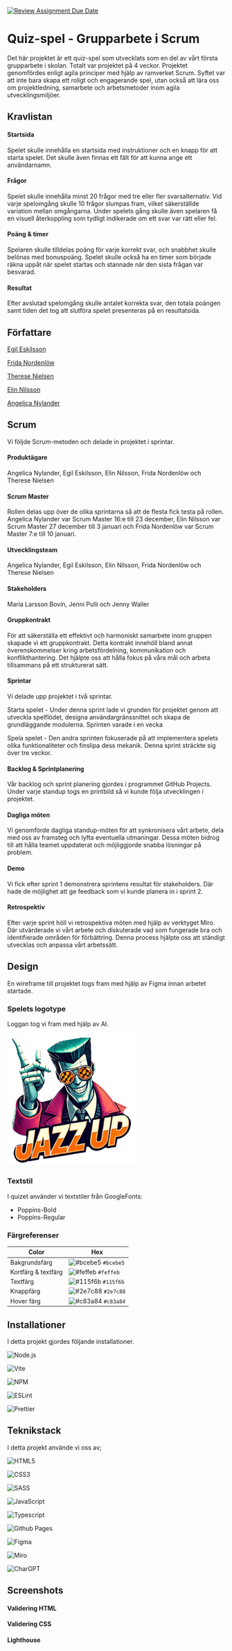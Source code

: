  [![Review Assignment Due Date](https://classroom.github.com/assets/deadline-readme-button-22041afd0340ce965d47ae6ef1cefeee28c7c493a6346c4f15d667ab976d596c.svg)](https://classroom.github.com/a/9ew2LI-M)


# Quiz-spel - Grupparbete i Scrum

Det här projektet är ett quiz-spel som utvecklats som en del av vårt första grupparbete i skolan. Totalt var projektet på 4 veckor. Projektet genomfördes enligt agila principer med hjälp av ramverket Scrum. Syftet var att inte bara skapa ett roligt och engagerande spel, utan också att lära oss om projektledning, samarbete och arbetsmetoder inom agila utvecklingsmiljöer.

## Kravlistan
#### Startsida
Spelet skulle innehålla en startsida med instruktioner och en knapp för att starta spelet. Det skulle även finnas ett fält för att kunna ange ett användarnamn.

#### Frågor
Spelet skulle innehålla minst 20 frågor med tre eller fler svarsalternativ. Vid varje spelomgång skulle 10 frågor slumpas fram, vilket säkerställde variation mellan omgångarna. Under spelets gång skulle även spelaren få en visuell återkoppling som tydligt indikerade om ett svar var rätt eller fel.

#### Poäng & timer
Spelaren skulle tilldelas poäng för varje korrekt svar, och snabbhet skulle belönas med bonuspoäng. Spelet skulle också ha en timer som började räkna uppåt när spelet startas och stannade när den sista frågan var besvarad. 

#### Resultat
Efter avslutad spelomgång skulle antalet korrekta svar, den totala poängen samt tiden det tog att slutföra spelet presenteras på en resultatsida. 


## Författare
[Egil Eskilsson](https://github.com/bluemountain3d)

[Frida Nordenlöw](https://github.com/fridanordenlow)

[Therese Nielsen](https://github.com/thnielseen)

[Elin Nilsson](https://github.com/webbelin)

[Angelica Nylander](https://github.com/angien90)

## Scrum
Vi följde Scrum-metoden och delade in projektet i sprintar.

#### Produktägare
Angelica Nylander, Egil Eskilsson, Elin Nilsson, Frida Nordenlöw och Therese Nielsen

#### Scrum Master
Rollen delas upp över de olika sprintarna så att de flesta fick testa på rollen. Angelica Nylander var Scrum Master 16:e till 23 december, Elin Nilsson var Scrum Master 27 december till 3 januari och
Frida Nordenlöw var Scrum Master 7:e till 10 januari.

#### Utvecklingsteam
Angelica Nylander, Egil Eskilsson, Elin Nilsson, Frida Nordenlöw och Therese Nielsen

#### Stakeholders 
Maria Larsson Bovin, Jenni Pulli och Jenny Waller

#### Gruppkontrakt
För att säkerställa ett effektivt och harmoniskt samarbete inom gruppen skapade vi ett gruppkontrakt. Detta kontrakt innehöll bland annat överenskommelser kring arbetsfördelning, kommunikation och konflikthantering. Det hjälpte oss att hålla fokus på våra mål och arbeta tillsammans på ett strukturerat sätt. 

#### Sprintar
Vi delade upp projektet i två sprintar. 

Starta spelet - Under denna sprint lade vi grunden för projektet genom att utveckla spelflödet, designa användargränssnittet och skapa de grundläggande modulerna. Sprinten varade i en vecka

Spela spelet - Den andra sprinten fokuserade på att implementera spelets olika funktionaliteter och finslipa dess mekanik. Denna sprint sträckte sig över tre veckor.

#### Backlog & Sprintplanering
Vår backlog och sprint planering gjordes i programmet GitHub Projects. Under varje standup togs en printbild så vi kunde följa utvecklingen i projektet.

#### Dagliga möten
Vi genomförde dagliga standup-möten för att synkronisera vårt arbete, dela med oss av framsteg och lyfta eventuella utmaningar. Dessa möten bidrog till att hålla teamet uppdaterat och möjliggjorde snabba lösningar på problem.

#### Demo
Vi fick efter sprint 1 demonstrera sprintens resultat för stakeholders. Där hade de möjlighet att ge feedback som vi kunde planera in i sprint 2.

#### Retrospektiv
Efter varje sprint höll vi retrospektiva möten med hjälp av verktyget Miro. Där utvärderade vi vårt arbete och diskuterade vad som fungerade bra och identifierade områden för förbättring. Denna process hjälpte oss att ständigt utvecklas och anpassa vårt arbetssätt.

## Design
En wireframe till projektet togs fram med hjälp av Figma innan arbetet startade. 

### Spelets logotype
Loggan tog vi fram med hjälp av AI.

<img src="assets/jazz_up_logo.png" alt="Logo" width="300">

### Textstil
I quizet använder vi textstiler från GoogleFonts:

- Poppins-Bold
- Poppins-Regular
  
### Färgreferenser
| Color               | Hex                                                               |
| ------------------- | ----------------------------------------------------------------- |
| Bakgrundsfärg       | ![#bcebe5](https://via.placeholder.com/10/bcebe5?text=+) `#bcebe5` |
| Kortfärg & textfärg | ![#feffeb](https://via.placeholder.com/10/feffeb?text=+) `#feffeb` |
| Textfärg            | ![#115f6b](https://via.placeholder.com/10/115f6b?text=+) `#115f6b` |
| Knappfärg           | ![#2e7c88](https://via.placeholder.com/10/2e7c88?text=+) `#2e7c88` |
| Hover färg          | ![#c83a84](https://via.placeholder.com/10/c83a84?text=+) `#c83a84` |


## Installationer
I detta projekt gjordes följande installationer. 

![Node.js](https://img.shields.io/badge/node.js-339933?style=for-the-badge&logo=Node.js&logoColor=white)

![Vite](https://img.shields.io/badge/vite-%23646CFF.svg?style=for-the-badge&logo=vite&logoColor=white)

![NPM](https://img.shields.io/badge/NPM-%23CB3837.svg?style=for-the-badge&logo=npm&logoColor=white)

![ESLint](https://img.shields.io/badge/ESLint-4B3263?style=for-the-badge&logo=eslint&logoColor=white)

![Prettier](https://img.shields.io/badge/prettier-%23F7B93E.svg?style=for-the-badge&logo=prettier&logoColor=black)

    
## Teknikstack
I detta projekt använde vi oss av;

![HTML5](https://img.shields.io/badge/html5-%23E34F26.svg?style=for-the-badge&logo=html5&logoColor=white)

![CSS3](https://img.shields.io/badge/css3-%231572B6.svg?style=for-the-badge&logo=css3&logoColor=white)

![SASS](https://img.shields.io/badge/SASS-hotpink.svg?style=for-the-badge&logo=SASS&logoColor=white)

![JavaScript](https://img.shields.io/badge/javascript-%23323330.svg?style=for-the-badge&logo=javascript&logoColor=%23F7DF1E)

![Typescript](https://img.shields.io/badge/TypeScript-3178C6?style=for-the-badge&logo=typescript&logoColor=white)

![Github Pages](https://img.shields.io/badge/github%20pages-121013?style=for-the-badge&logo=github&logoColor=white)

![Figma](https://img.shields.io/badge/figma-%23F24E1E.svg?style=for-the-badge&logo=figma&logoColor=white)

![Miro](https://img.shields.io/badge/Miro-050038?style=for-the-badge&logo=Miro&logoColor=white)

![CharGPT](https://img.shields.io/badge/chatGPT-74aa9c?style=for-the-badge&logo=openai&logoColor=white)


## Screenshots

#### Validering HTML


#### Validering CSS


#### Lighthouse


